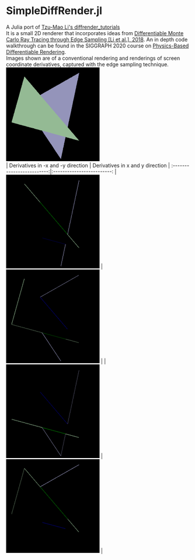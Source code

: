 # SimpleDiffRender.jl

A Julia port of [Tzu-Mao Li's diffrender_tutorials](https://github.com/BachiLi/diffrender_tutorials)  
It is a small 2D renderer that incorporates ideas from [Differentiable Monte Carlo Ray Tracing through Edge Sampling [Li et al.], 2018](https://cseweb.ucsd.edu/~tzli/diffrt/). An in depth code walkthrough can be found in the SIGGRAPH 2020 course on [Physics-Based Differentiable Rendering](https://shuangz.com/courses/pbdr-course-sg20/).  
Images shown are of a conventional rendering and renderings of screen coordinate derivatives, captured with the edge sampling technique.  
![render](images/render.png)  
| Derivatives in -x and -y direction | Derivatives in x and y direction |
:-------------------------:|:-------------------------:
| ![dx_neg](images/dx_neg.png) | ![dx_pos](images/dx_pos.png) |
| ![dy_neg](images/dy_neg.png) | ![dy_pos](images/dy_pos.png) |

